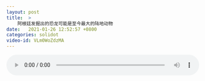 ```yaml
---
layout: post
title:  >
    阿根廷发掘出的恐龙可能是至今最大的陆地动物
date:   2021-01-26 12:52:57 +0800
categories: solidot
video-id: VLm0WoZdzMA
---
```


<audio src="/assets/7357b44722e489e3d0bb1ec270966470.mp3" style="width: 100%;" controls></audio>

